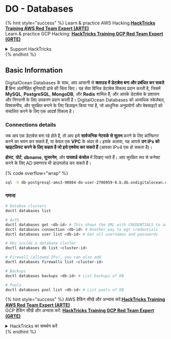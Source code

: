 # DO - Databases

{% hint style="success" %}
Learn & practice AWS Hacking:<img src="../../../.gitbook/assets/image (1).png" alt="" data-size="line">[**HackTricks Training AWS Red Team Expert (ARTE)**](https://training.hacktricks.xyz/courses/arte)<img src="../../../.gitbook/assets/image (1).png" alt="" data-size="line">\
Learn & practice GCP Hacking: <img src="../../../.gitbook/assets/image (2).png" alt="" data-size="line">[**HackTricks Training GCP Red Team Expert (GRTE)**<img src="../../../.gitbook/assets/image (2).png" alt="" data-size="line">](https://training.hacktricks.xyz/courses/grte)

<details>

<summary>Support HackTricks</summary>

* Check the [**subscription plans**](https://github.com/sponsors/carlospolop)!
* **Join the** 💬 [**Discord group**](https://discord.gg/hRep4RUj7f) or the [**telegram group**](https://t.me/peass) or **follow** us on **Twitter** 🐦 [**@hacktricks\_live**](https://twitter.com/hacktricks\_live)**.**
* **Share hacking tricks by submitting PRs to the** [**HackTricks**](https://github.com/carlospolop/hacktricks) and [**HackTricks Cloud**](https://github.com/carlospolop/hacktricks-cloud) github repos.

</details>
{% endhint %}

## Basic Information

DigitalOcean Databases के साथ, आप आसानी से **क्लाउड में डेटाबेस बना और प्रबंधित कर सकते हैं** बिना अंतर्निहित बुनियादी ढांचे की चिंता किए। यह सेवा विभिन्न डेटाबेस विकल्प प्रदान करती है, जिसमें **MySQL**, **PostgreSQL**, **MongoDB**, और **Redis** शामिल हैं, और आपके डेटाबेस के प्रशासन और निगरानी के लिए उपकरण प्रदान करती है। DigitalOcean Databases को अत्यधिक स्केलेबल, विश्वसनीय, और सुरक्षित बनाने के लिए डिज़ाइन किया गया है, जो आधुनिक अनुप्रयोगों और वेबसाइटों को संचालित करने के लिए एक आदर्श विकल्प है।

### Connections details

जब आप एक डेटाबेस बना रहे होते हैं, तो आप इसे **सार्वजनिक नेटवर्क से सुलभ** करने के लिए कॉन्फ़िगर करने का चयन कर सकते हैं, या केवल एक **VPC** के अंदर से। इसके अलावा, यह आपसे **उन IPs को व्हाइटलिस्ट करने के लिए कहता है जो इसे एक्सेस कर सकते हैं** (आपका IPv4 एक हो सकता है)।

**होस्ट**, **पोर्ट**, **dbname**, **यूजरनेम**, और **पासवर्ड** **कंसोल** में दिखाए जाते हैं। आप सुरक्षित रूप से कनेक्ट करने के लिए AD प्रमाणपत्र भी डाउनलोड कर सकते हैं।

{% code overflow="wrap" %}
```bash
sql -h db-postgresql-ams3-90864-do-user-2700959-0.b.db.ondigitalocean.com -U doadmin -d defaultdb -p 25060
```
### गणना
```bash
# Databse clusters
doctl databases list

# Auth
doctl databases get <db-id> # This shows the URL with CREDENTIALS to access
doctl databases connection <db-id> # Another way to egt credentials
doctl databases user list <db-id> # Get all usernames and passwords

# Dbs inside a database cluster
doctl databases db list <cluster-id>

# Firewall (allowed IPs), you can also add
doctl databases firewalls list <cluster-id>

# Backups
doctl databases backups <db-id> # List backups of DB

# Pools
doctl databases pool list <db-id> # List pools of DB
```
{% hint style="success" %}
AWS हैकिंग सीखें और अभ्यास करें:<img src="../../../.gitbook/assets/image (1).png" alt="" data-size="line">[**HackTricks Training AWS Red Team Expert (ARTE)**](https://training.hacktricks.xyz/courses/arte)<img src="../../../.gitbook/assets/image (1).png" alt="" data-size="line">\
GCP हैकिंग सीखें और अभ्यास करें: <img src="../../../.gitbook/assets/image (2).png" alt="" data-size="line">[**HackTricks Training GCP Red Team Expert (GRTE)**<img src="../../../.gitbook/assets/image (2).png" alt="" data-size="line">](https://training.hacktricks.xyz/courses/grte)

<details>

<summary>HackTricks का समर्थन करें</summary>

* [**सदस्यता योजनाएँ**](https://github.com/sponsors/carlospolop) देखें!
* **हमारे** 💬 [**Discord समूह**](https://discord.gg/hRep4RUj7f) या [**टेलीग्राम समूह**](https://t.me/peass) में शामिल हों या **हमारे** **Twitter** 🐦 [**@hacktricks\_live**](https://twitter.com/hacktricks\_live)** का पालन करें।**
* **हैकिंग ट्रिक्स साझा करें और** [**HackTricks**](https://github.com/carlospolop/hacktricks) और [**HackTricks Cloud**](https://github.com/carlospolop/hacktricks-cloud) गिटहब रिपोजिटरी में PRs सबमिट करें।

</details>
{% endhint %}
